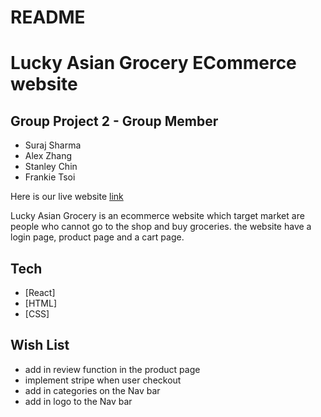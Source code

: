 # README

# Lucky Asian Grocery ECommerce website 


## Group Project 2 - Group Member
- Suraj Sharma
- Alex Zhang
- Stanley Chin
- Frankie Tsoi

Here is our live website [link](https://relaxed-morse-c83dd9.netlify.app/#/products)

Lucky Asian Grocery is an ecommerce website which target market are people who cannot go to the shop and buy groceries. the website have a login page, product page and a cart page.

## Tech
  - [React] 
  - [HTML] 
  - [CSS]


## Wish List
- add in review function in the product page
- implement stripe when user checkout 
- add in categories on the Nav bar
- add in logo to the Nav bar